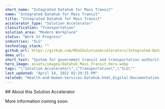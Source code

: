 ```yaml
---
short_name: "Integrated Datahub for Mass Transit"
name: "Integrated Datahub for Mass Transit"
title: "Integrated Datahub for Mass Transit"
accelerator_type: "Solution Accelerator"
classification: "Transportation"
solution_area: "Modern Workplace"
status: "Work In Progress"
industries: "SLG"
technology_stack: ""
github_url: https://github.com/MSUSSolutionAccelerators/Integrated-Datahub-for-Mass-Transit-Solution-Accelerator
demo_url: 
short_text: "System for government transit and transportation authorities to provide optimum transportation services to citizens"
hero_image: assets/images/Datahub_Mass_Transit_Hero.webp
tags: "\"Solution Accelerator\",\"Transportation\",\"SLG\""
last_updated: "April 14, 2022 02:29:15 PM"
related: "Health-and-Human-Services-Datahub.html,Digital-Documentation-Shipping-Industry.html"
---
```

​​## About this Solution Accelerator

More information coming soon.